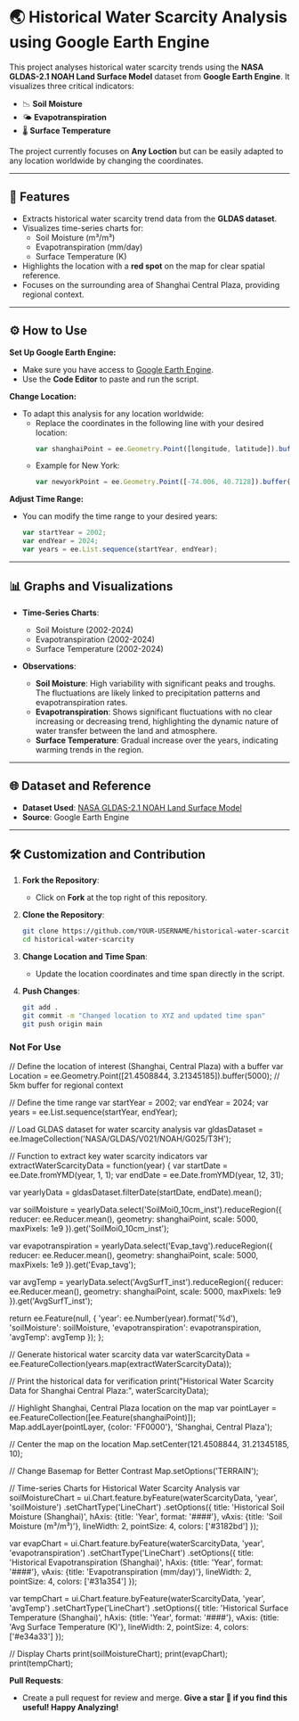 # 🌏 Historical Water Scarcity Analysis using Google Earth Engine
This project analyses historical water scarcity trends using the **NASA GLDAS-2.1 NOAH Land Surface Model** dataset from **Google Earth Engine**. It visualizes three critical indicators:
- 📉 **Soil Moisture**
- 🌤 **Evapotranspiration**
- 🌡 **Surface Temperature**

The project currently focuses on **Any Loction** but can be easily adapted to any location worldwide by changing the coordinates. 

---

## 🚀 Features
- Extracts historical water scarcity trend data from the **GLDAS dataset**.
- Visualizes time-series charts for:
  - Soil Moisture (m³/m³)
  - Evapotranspiration (mm/day)
  - Surface Temperature (K)
- Highlights the location with a **red spot** on the map for clear spatial reference.
- Focuses on the surrounding area of Shanghai Central Plaza, providing regional context.

---

## ⚙️ How to Use

**Set Up Google Earth Engine:**
   - Make sure you have access to [Google Earth Engine](https://earthengine.google.com/). 
   - Use the **Code Editor** to paste and run the script.

**Change Location:**
   - To adapt this analysis for any location worldwide:
     - Replace the coordinates in the following line with your desired location:
       ```js
       var shanghaiPoint = ee.Geometry.Point([longitude, latitude]).buffer(5000);
       ```
     - Example for New York:
       ```js
       var newyorkPoint = ee.Geometry.Point([-74.006, 40.7128]).buffer(5000);
       ```

**Adjust Time Range:**
   - You can modify the time range to your desired years:
     ```js
     var startYear = 2002;
     var endYear = 2024;
     var years = ee.List.sequence(startYear, endYear);
     ```

---

## 📊 Graphs and Visualizations

- **Time-Series Charts**:
  - Soil Moisture (2002-2024)
  - Evapotranspiration (2002-2024)
  - Surface Temperature (2002-2024)

- **Observations**:
  - **Soil Moisture**: High variability with significant peaks and troughs. The fluctuations are likely linked to precipitation patterns and evapotranspiration rates.
  - **Evapotranspiration**: Shows significant fluctuations with no clear increasing or decreasing trend, highlighting the dynamic nature of water transfer between the land and atmosphere.
  - **Surface Temperature**: Gradual increase over the years, indicating warming trends in the region.

---

## 🌐 Dataset and Reference

- **Dataset Used**: [NASA GLDAS-2.1 NOAH Land Surface Model](https://developers.google.com/earth-engine/datasets/catalog/NASA_GLDAS_V021_NOAH_G025_T3H)
- **Source**: Google Earth Engine

---

## 🛠 Customization and Contribution

1. **Fork the Repository**:
   - Click on **Fork** at the top right of this repository.

2. **Clone the Repository**:
   ```sh
   git clone https://github.com/YOUR-USERNAME/historical-water-scarcity.git
   cd historical-water-scarcity
   ```

3. **Change Location and Time Span**:
   - Update the location coordinates and time span directly in the script.

4. **Push Changes**:
   ```sh
   git add .
   git commit -m "Changed location to XYZ and updated time span"
   git push origin main
   ```
### Not For Use ###
// Define the location of interest (Shanghai, Central Plaza) with a buffer
var Location = ee.Geometry.Point([21.4508844, 3.21345185]).buffer(5000);  // 5km buffer for regional context

// Define the time range
var startYear = 2002;
var endYear = 2024;
var years = ee.List.sequence(startYear, endYear);

// Load GLDAS dataset for water scarcity analysis
var gldasDataset = ee.ImageCollection('NASA/GLDAS/V021/NOAH/G025/T3H');

// Function to extract key water scarcity indicators
var extractWaterScarcityData = function(year) {
  var startDate = ee.Date.fromYMD(year, 1, 1);
  var endDate = ee.Date.fromYMD(year, 12, 31);
  
  var yearlyData = gldasDataset.filterDate(startDate, endDate).mean();
  
  var soilMoisture = yearlyData.select('SoilMoi0_10cm_inst').reduceRegion({
    reducer: ee.Reducer.mean(),
    geometry: shanghaiPoint,
    scale: 5000,
    maxPixels: 1e9
  }).get('SoilMoi0_10cm_inst');
  
  var evapotranspiration = yearlyData.select('Evap_tavg').reduceRegion({
    reducer: ee.Reducer.mean(),
    geometry: shanghaiPoint,
    scale: 5000,
    maxPixels: 1e9
  }).get('Evap_tavg');
  
  var avgTemp = yearlyData.select('AvgSurfT_inst').reduceRegion({
    reducer: ee.Reducer.mean(),
    geometry: shanghaiPoint,
    scale: 5000,
    maxPixels: 1e9
  }).get('AvgSurfT_inst');
  
  return ee.Feature(null, {
    'year': ee.Number(year).format('%d'), 
    'soilMoisture': soilMoisture,
    'evapotranspiration': evapotranspiration,
    'avgTemp': avgTemp
  });
};

// Generate historical water scarcity data
var waterScarcityData = ee.FeatureCollection(years.map(extractWaterScarcityData));

// Print the historical data for verification
print("Historical Water Scarcity Data for Shanghai Central Plaza:", waterScarcityData);

// Highlight Shanghai, Central Plaza location on the map
var pointLayer = ee.FeatureCollection([ee.Feature(shanghaiPoint)]);
Map.addLayer(pointLayer, {color: 'FF0000'}, 'Shanghai, Central Plaza');

// Center the map on the location
Map.setCenter(121.4508844, 31.21345185, 10);

// Change Basemap for Better Contrast
Map.setOptions('TERRAIN');

// Time-series Charts for Historical Water Scarcity Analysis
var soilMoistureChart = ui.Chart.feature.byFeature(waterScarcityData, 'year', 'soilMoisture')
  .setChartType('LineChart')
  .setOptions({
    title: 'Historical Soil Moisture (Shanghai)',
    hAxis: {title: 'Year', format: '####'},
    vAxis: {title: 'Soil Moisture (m³/m³)'},
    lineWidth: 2,
    pointSize: 4,
    colors: ['#3182bd']
  });

var evapChart = ui.Chart.feature.byFeature(waterScarcityData, 'year', 'evapotranspiration')
  .setChartType('LineChart')
  .setOptions({
    title: 'Historical Evapotranspiration (Shanghai)',
    hAxis: {title: 'Year', format: '####'},
    vAxis: {title: 'Evapotranspiration (mm/day)'},
    lineWidth: 2,
    pointSize: 4,
    colors: ['#31a354']
  });

var tempChart = ui.Chart.feature.byFeature(waterScarcityData, 'year', 'avgTemp')
  .setChartType('LineChart')
  .setOptions({
    title: 'Historical Surface Temperature (Shanghai)',
    hAxis: {title: 'Year', format: '####'},
    vAxis: {title: 'Avg Surface Temperature (K)'},
    lineWidth: 2,
    pointSize: 4,
    colors: ['#e34a33']
  });

// Display Charts
print(soilMoistureChart);
print(evapChart);
print(tempChart);






**Pull Requests**:
   - Create a pull request for review and merge.
**Give a star 🌟 if you find this useful! Happy Analyzing!**
